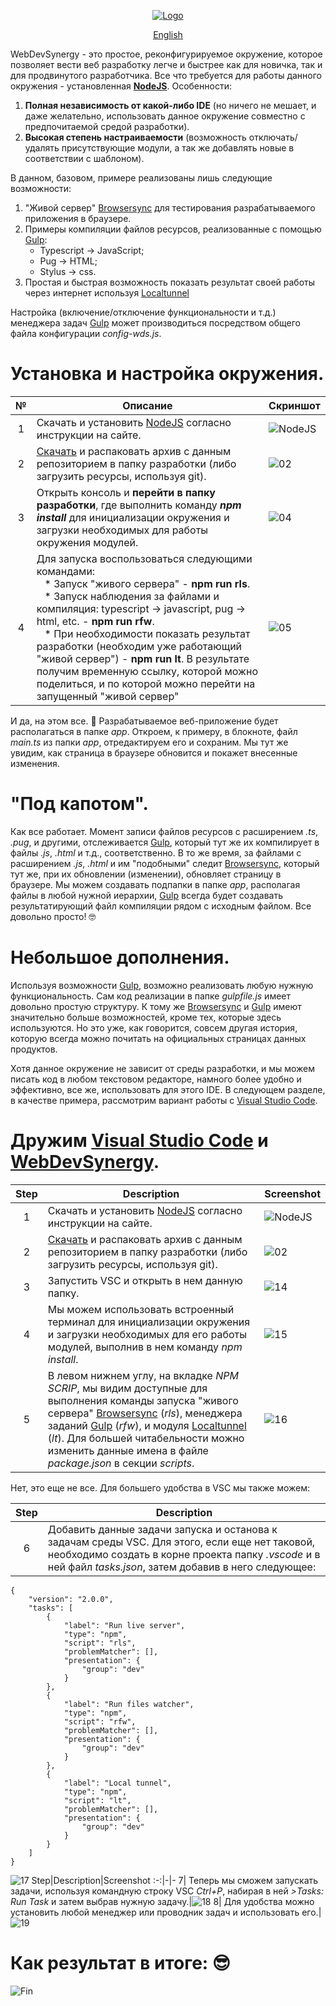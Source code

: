 <div align="center"><ins>

![Logo](https://user-images.githubusercontent.com/5076458/110127198-666fac00-7dd6-11eb-9822-ccc973f41ee6.png)

[English](/../../)

</ins></div>

WebDevSynergy - это простое, реконфигурируемое окружение, которое позволяет вести веб разработку легче и быстрее как для новичка, так и для продвинутого разработчика. Все что требуется для работы данного окружения - установленная [**NodeJS**](https://nodejs.org). Особенности:
1. **Полная независимость от какой-либо IDE** (но ничего не мешает, и даже желательно, использовать данное окружение совместно с предпочитаемой средой разработки).
2. **Высокая степень настраиваемости** (возможность отключать/удалять присутствующие модули, а так же добавлять новые в соответствии с шаблоном).

В данном, базовом, примере реализованы лишь следующие возможности:
1. "Живой сервер" [Browsersync](https://www.browsersync.io/) для тестирования разрабатываемого приложения в браузере.
2. Примеры компиляции файлов ресурсов, реализованные с помощью [Gulp](https://gulpjs.com/):
   * Typescript -> JavaScript;
   * Pug -> HTML;
   * Stylus -> css.
3. Простая и быстрая возможность показать результат своей работы через интернет используя [Localtunnel](https://theboroer.github.io/localtunnel-www/)

Настройка (включение/отключение функциональности и т.д.) менеджера задач [Gulp](https://gulpjs.com/) может производиться посредством общего файла конфигурации _config-wds.js_.

# Установка и настройка окружения.
№|Описание|Скриншот
:-:|-|-
1| Скачать и установить [NodeJS](https://nodejs.org/en/) согласно инструкции на сайте.| ![NodeJS](https://nodejs.org/static/images/logo-light.svg)
2| [Скачать](https://github.com/IPcorps/WebDevSynergy/archive/main.zip) и распаковать архив с данным репозиторием в папку разработки (либо загрузить ресурсы, используя git).|![02](https://user-images.githubusercontent.com/5076458/110133984-fa914180-7ddd-11eb-8e98-b14a93e539de.jpg)
3| Открыть консоль и **перейти в папку разработки**, где выполнить команду  _**npm install**_ для инициализации окружения и загрузки необходимых для работы окружения модулей.|![04](https://user-images.githubusercontent.com/5076458/110135037-1c3ef880-7ddf-11eb-9054-96694d3ed05b.jpg)
4| Для запуска воспользоваться следующими командами:<br>&nbsp;&nbsp;&nbsp;* Запуск "живого сервера" - **npm run rls**.<br>&nbsp;&nbsp;&nbsp;* Запуск наблюдения за файлами и компиляция: typescript -> javascript, pug -> html, etc. - **npm run rfw**.<br>&nbsp;&nbsp;&nbsp;* При необходимости показать результат разработки (необходим уже работающий "живой сервер") - **npm run lt**. В результате получим временную ссылку, которой можно поделиться, и по которой можно перейти на запущенный "живой сервер" |![05](https://user-images.githubusercontent.com/5076458/110136489-ccf9c780-7de0-11eb-8f44-238394d84fcd.jpg)

И да, на этом все. 🤠 Разрабатываемое веб-приложение будет располагаться в папке _app_. Откроем, к примеру, в блокноте, файл _main.ts_ из папки _app_, отредактируем его и сохраним. Мы тут же увидим, как страница в браузере обновится и покажет внесенные изменения.

# "Под капотом".

Как все работает. Момент записи файлов ресурсов с расширением  _.ts_, _.pug_, и другими, отслеживается [Gulp](https://gulpjs.com/), который тут же их компилирует в файлы _.js_, _.​​html_ и т.д., соответственно. В то же время, за файлами с расширением _.js_, _.html_ и им "подобными" следит [Browsersync](https://www.browsersync.io/), который тут же, при их обновлении (изменении), обновляет страницу в браузере. Мы можем создавать подпапки в папке _app_, располагая файлы в любой нужной иерархии, [Gulp](https://gulpjs.com/) всегда будет создавать результатирующий файл компиляции рядом с исходным файлом. Все довольно просто! 🤓

# Небольшое дополнения.

Используя возможности [Gulp](https://gulpjs.com/), возможно реализовать любую нужную функциональность. Сам код реализации в папке _gulpfile.js_ имеет довольно простую структуру. К тому же [Browsersync](https://www.browsersync.io/) и [Gulp](https://gulpjs.com/) имеют значительно больше возможностей, кроме тех, которые здесь используются. Но это уже, как говорится, совсем другая история, которую всегда можно почитать на официальных страницах данных продуктов.

Хотя данное окружение не зависит от среды разработки, и мы можем писать код в любом текстовом редакторе, намного более удобно и эффективно, все же, использовать для этого IDE. В следующем разделе, в качестве примера, рассмотрим вариант работы с [Visual Studio Code](https://code.visualstudio.com/).

# Дружим [Visual Studio Code](https://code.visualstudio.com/) и [WebDevSynergy](https://github.com/IPcorps/WebDevSynergy).
Step|Description|Screenshot
:-:|-|-
1| Скачать и установить [NodeJS](https://nodejs.org/en/) согласно инструкции на сайте.| ![NodeJS](https://nodejs.org/static/images/logo-light.svg)
2| [Скачать](https://github.com/IPcorps/WebDevSynergy/archive/main.zip) и распаковать архив с данным репозиторием в папку разработки (либо загрузить ресурсы, используя git).|![02](https://user-images.githubusercontent.com/5076458/110133984-fa914180-7ddd-11eb-8e98-b14a93e539de.jpg)
3| Запустить VSC и открыть в нем данную папку.|![14](https://user-images.githubusercontent.com/5076458/110156516-1c97bd80-7df8-11eb-9602-70e8b44bc8bc.jpg)
4| Мы можем использовать встроенный терминал для инициализации окружения и загрузки необходимых для его работы модулей, выполнив в нем команду _npm install_.|![15](https://user-images.githubusercontent.com/5076458/113714079-b18c2000-96f0-11eb-927e-d5723c75ed8e.jpg)
5| В левом нижнем углу, на вкладке _NPM SCRIP_, мы видим доступные для выполнения команды запуска "живого сервера" [Browsersync](https://www.browsersync.io/) (_rls_), менеджера заданий [Gulp](https://gulpjs.com/) (_rfw_), и модуля [Localtunnel](https://theboroer.github.io/localtunnel-www/) (_lt_). Для большей читабельности можно изменить данные имена в файле _package.json_ в секции _scripts_.|![16](https://user-images.githubusercontent.com/5076458/113714098-b8b32e00-96f0-11eb-9ea4-03c9f84fab4a.jpg)

Нет, это еще не все. Для большего удобства в VSC мы также можем:

Step|Description
:-:|-
6| Добавить данные задачи запуска и останова к задачам среды VSC. Для этого, если еще нет таковой, необходимо создать в корне проекта папку _.vscode_ и в ней файл _tasks.json_, затем добавив в него следующее:
    {
    	"version": "2.0.0",
    	"tasks": [
    		{
    			"label": "Run live server",
    			"type": "npm",
    			"script": "rls",
    			"problemMatcher": [],
    			"presentation": {
    				"group": "dev"
    			}
    		},
    		{
    			"label": "Run files watcher",
    			"type": "npm",
    			"script": "rfw",
    			"problemMatcher": [],
    			"presentation": {
    				"group": "dev"
    			}
    		},
    		{
    			"label": "Local tunnel",
    			"type": "npm",
    			"script": "lt",
    			"problemMatcher": [],
    			"presentation": {
    				"group": "dev"
    			}
    		}
    	]
    }
![17](https://user-images.githubusercontent.com/5076458/113714122-bf41a580-96f0-11eb-987c-81d1079e3b35.jpg)
Step|Description|Screenshot
:-:|-|-
7| Теперь мы сможем запускать задачи, используя командную строку VSC _Ctrl+P_, набирая в ней _>Tasks: Run Task_ и затем выбрав нужную задачу.|![18](https://user-images.githubusercontent.com/5076458/113714135-c36dc300-96f0-11eb-9ba0-e2064fc6a16c.gif)
8| Для удобства можно установить любой менеджер или проводник задач и использовать его.|![19](https://user-images.githubusercontent.com/5076458/113714168-c799e080-96f0-11eb-8308-d95cccd73345.jpg)

# Как результат в итоге: 😎

![Fin](https://user-images.githubusercontent.com/5076458/113714180-cb2d6780-96f0-11eb-8cb9-87b3a1f5b942.gif)